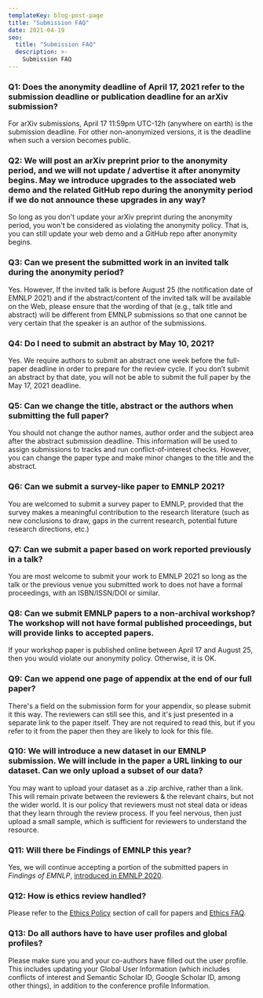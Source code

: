 ```yaml
---
templateKey: blog-post-page
title: "Submission FAQ"
date: 2021-04-19
seo:
  title: "Submission FAQ"
  description: >- 
    Submission FAQ
---
```


### **Q1: Does the anonymity deadline of April 17, 2021 refer to the submission deadline or publication deadline for an arXiv submission?**  
For arXiv submissions, April 17 11:59pm UTC-12h (anywhere on earth) is the submission deadline. For other non-anonymized versions, it is the deadline when such a version becomes public. 

### **Q2: We will post an arXiv preprint prior to the anonymity period, and we will not update / advertise it after anonymity begins. May we introduce upgrades to the associated web demo and the related GitHub repo during the anonymity period if we do not announce these upgrades in any way?**  
So long as you don't update your arXiv preprint during the anonymity period, you won't be considered as violating the anonymity policy. That is, you can still update your web demo and a GitHub repo after anonymity begins.

### **Q3: Can we present the submitted work in an invited talk during the anonymity period?**  
Yes. However, If the invited talk is before August 25 (the notification date of EMNLP 2021) and if the abstract/content of the invited talk will be available on the Web, please ensure that the wording of that (e.g., talk title and abstract) will be different from EMNLP submissions so that one cannot be very certain that the speaker is an author of the submissions.

### **Q4: Do I need to submit an abstract by May 10, 2021?**  
Yes. We require authors to submit an abstract one week before the full-paper deadline in order to prepare for the review cycle. If you don’t submit an abstract by that date, you will not be able to submit the full paper by the May 17, 2021 deadline.

### **Q5: Can we change the title, abstract or the authors when submitting the full paper?**  
You should not change the author names, author order and the subject area after the abstract submission deadline. This information will be used to assign submissions to tracks and run conflict-of-interest checks. However, you can change the paper type and make minor changes to the title and the abstract.

### **Q6: Can we submit a survey-like paper to EMNLP 2021?**  
You are welcomed to submit a survey paper to EMNLP, provided that the survey makes a meaningful contribution to the research literature (such as new conclusions to draw, gaps in the current research, potential future research directions, etc.)

### **Q7: Can we submit a paper based on work reported previously in a talk?**  
You are most welcome to submit your work to EMNLP 2021 so long as the talk or the previous venue you submitted work to does not have a formal proceedings, with an ISBN/ISSN/DOI or similar.

### **Q8: Can we submit EMNLP papers to a non-archival workshop? The workshop will not have formal published proceedings, but will provide links to accepted papers.**  
If your workshop paper is published online between April 17 and August 25, then you would violate our anonymity policy. Otherwise, it is OK.

### **Q9: Can we append one page of appendix at the end of our full paper?**  
There's a field on the submission form for your appendix, so please submit it this way. The reviewers can still see this, and it's just presented in a separate link to the paper itself. They are not required to read this, but if you refer to it from the paper then they are likely to look for this file.

### **Q10: We will introduce a new dataset in our EMNLP submission. We will include in the paper a URL linking to our dataset. Can we only upload a subset of our data?**  
You may want to upload your dataset as a .zip archive, rather than a link. This will remain private between the reviewers & the relevant chairs, but not the wider world. It is our policy that reviewers must not steal data or ideas that they learn through the review process. If you feel nervous, then just upload a small sample, which is sufficient for reviewers to understand the resource.

### **Q11: Will there be Findings of EMNLP this year?**  
Yes, we will continue accepting a portion of the submitted papers in *Findings of EMNLP*, [introduced in EMNLP 2020](https://2020.emnlp.org/blog/2020-04-19-findings-of-emnlp/).

### **Q12: How is ethics review handled?**  
Please refer to the [Ethics Policy](/call-for-papers#ethics-policy) section of call for papers and [Ethics FAQ](/call-for-papers/ethics-faq).

### **Q13: Do all authors have to have user profiles and global profiles?**  
Please make sure you and your co-authors have filled out the user profile. This includes updating your Global User Information (which includes conflicts of interest and Semantic Scholar ID, Google Scholar ID, among other things), in addition to the conference profile Information.
